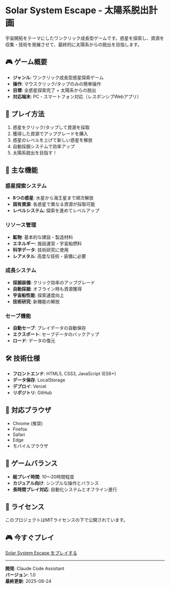 # Solar System Escape - 太陽系脱出計画

宇宙開拓をテーマにしたワンクリック成長型ゲームです。惑星を探索し、資源を収集・技術を発展させて、最終的に太陽系からの脱出を目指します。

## 🎮 ゲーム概要

- **ジャンル**: ワンクリック成長型惑星探索ゲーム
- **操作**: マウスクリック/タップのみの簡単操作
- **目標**: 全惑星探索完了 + 太陽系からの脱出
- **対応端末**: PC・スマートフォン対応（レスポンシブWebアプリ）

## 🚀 プレイ方法

1. 惑星をクリック/タップして資源を採取
2. 獲得した資源でアップグレードを購入
3. 惑星のレベルを上げて新しい惑星を解放
4. 自動採掘システムで効率アップ
5. 太陽系脱出を目指す！

## 🌟 主な機能

### 惑星探索システム
- **8つの惑星**: 水星から海王星まで順次解放
- **固有資源**: 各惑星で異なる資源が採取可能
- **レベルシステム**: 探索を進めてレベルアップ

### リソース管理
- **鉱物**: 基本的な建設・製造材料
- **エネルギー**: 施設運営・宇宙船燃料
- **科学データ**: 技術研究に使用
- **レアメタル**: 高度な技術・装備に必要

### 成長システム
- **採掘装備**: クリック効率のアップグレード
- **自動採掘**: オフライン時も資源獲得
- **宇宙船性能**: 探索速度向上
- **技術研究**: 新機能の解放

### セーブ機能
- **自動セーブ**: プレイデータの自動保存
- **エクスポート**: セーブデータのバックアップ
- **ロード**: データの復元

## 🛠️ 技術仕様

- **フロントエンド**: HTML5, CSS3, JavaScript (ES6+)
- **データ保存**: LocalStorage
- **デプロイ**: Vercel
- **リポジトリ**: GitHub

## 📱 対応ブラウザ

- Chrome (推奨)
- Firefox
- Safari
- Edge
- モバイルブラウザ

## 🎯 ゲームバランス

- **総プレイ時間**: 10〜20時間程度
- **カジュアル向け**: シンプルな操作とバランス
- **長時間プレイ対応**: 自動化システムとオフライン進行

## 📄 ライセンス

このプロジェクトはMITライセンスの下で公開されています。

## 🎮 今すぐプレイ

[Solar System Escape をプレイする](https://your-vercel-url.vercel.app)

---

**開発**: Claude Code Assistant  
**バージョン**: 1.0  
**最終更新**: 2025-08-24